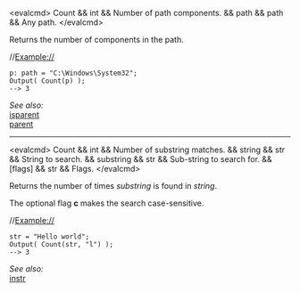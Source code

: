 \<evalcmd\> Count && int && Number of path components. && path && path && Any path. \</evalcmd\>

Returns the number of components in the path.

//<Example://>

    p: path = "C:\Windows\System32";
    Output( Count(p) );
    --> 3

*See also:*  
[isparent](isparent.md)  
[parent](parent.md)  
  

------------------------------------------------------------------------

  
\<evalcmd\> Count && int && Number of substring matches. && string && str && String to search. && substring && str && Sub-string to search for. && \[flags\] && str && Flags. \</evalcmd\>

Returns the number of times *substring* is found in *string*.

The optional flag **c** makes the search case-sensitive.

//<Example://>

    str = "Hello world";
    Output( Count(str, "l") );
    --> 3

*See also:*  
[instr](instr.md)  
